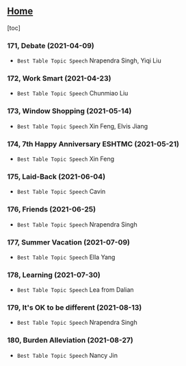 ## [Home](https://eshtmc.github.io/)    

[toc]

### 171, Debate (2021-04-09)

- `Best Table Topic Speech` Nrapendra Singh, Yiqi Liu

### 172, Work Smart (2021-04-23)

- `Best Table Topic Speech` Chunmiao Liu

### 173, Window Shopping (2021-05-14)

- `Best Table Topic Speech` Xin Feng, Elvis Jiang

### 174, 7th Happy Anniversary ESHTMC (2021-05-21)

- `Best Table Topic Speech` Xin Feng

### 175, Laid-Back (2021-06-04)

- `Best Table Topic Speech` Cavin

### 176, Friends (2021-06-25)

- `Best Table Topic Speech` Nrapendra Singh

### 177, Summer Vacation (2021-07-09)

- `Best Table Topic Speech` Ella Yang

### 178, Learning (2021-07-30)

- `Best Table Topic Speech` Lea from Dalian

### 179, It's OK to be different (2021-08-13)

- `Best Table Topic Speech` Nrapendra Singh

### 180, Burden Alleviation (2021-08-27)

- `Best Table Topic Speech` Nancy Jin
